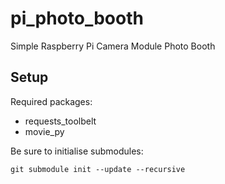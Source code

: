 # pi_photo_booth
Simple Raspberry Pi Camera Module Photo Booth

## Setup 

Required packages: 
* requests_toolbelt
* movie_py

Be sure to initialise submodules: 

```
git submodule init --update --recursive 
```

